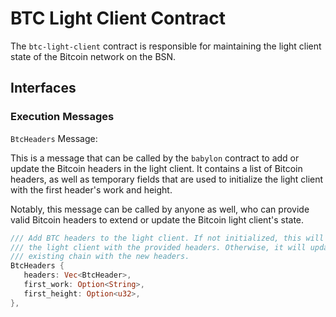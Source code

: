 # BTC Light Client Contract

The `btc-light-client` contract is responsible for maintaining the light client
state of the Bitcoin network on the BSN.

## Interfaces

### Execution Messages

`BtcHeaders` Message:

This is a message that can be called by the `babylon` contract to add or update
the Bitcoin headers in the light client.
It contains a list of Bitcoin headers, as well as temporary fields that are used
to initialize the light client with the first header's work and height.

Notably, this message can be called by anyone as well, who can provide valid
Bitcoin headers to extend or update the Bitcoin light client's state.

```rust
/// Add BTC headers to the light client. If not initialized, this will initialize
/// the light client with the provided headers. Otherwise, it will update the
/// existing chain with the new headers.
BtcHeaders {
   headers: Vec<BtcHeader>,
   first_work: Option<String>,
   first_height: Option<u32>,
},
```